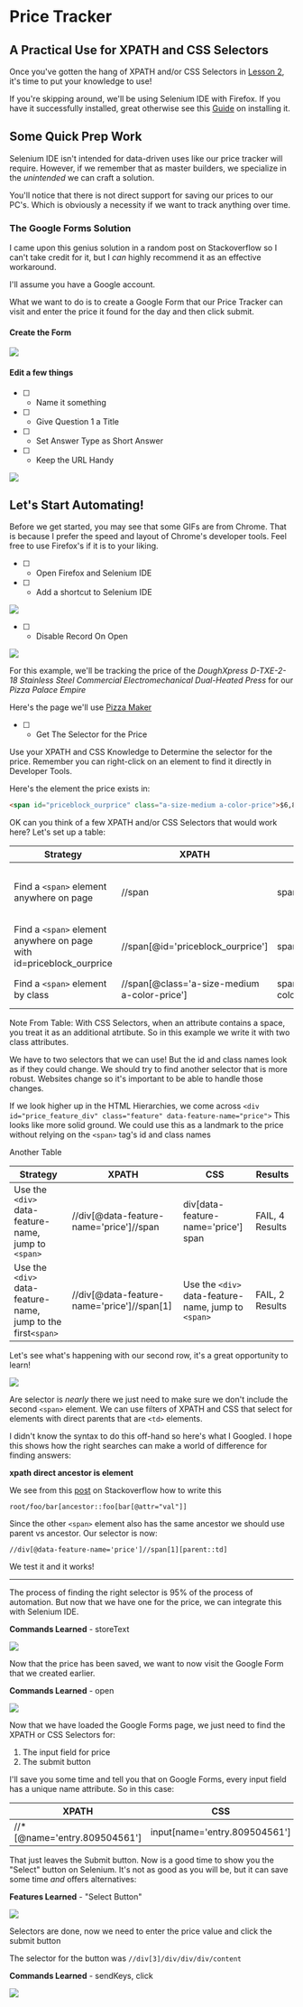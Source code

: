 # Price Tracker
## A Practical Use for XPATH and CSS Selectors
Once you've gotten the hang of XPATH and/or CSS Selectors in [Lesson 2](https://github.com/estasney/Master_Builders/blob/master/Courses/Lesson%202%20-%20Selectors.md), it's time to put your knowledge to use!

If you're skipping around, we'll be using Selenium IDE with Firefox. If you have it successfully installed, great otherwise see this [Guide](https://github.com/estasney/Master_Builders/blob/master/Resources/Installing%20Selenium%20IDE.md) on installing it.

## Some Quick Prep Work

Selenium IDE isn't intended for data-driven uses like our price tracker will require. However, if we remember that as master builders, we specialize in the *unintended* we can craft a solution.

You'll notice that there is not direct support for saving our prices to our PC's. Which is obviously a necessity if we want to track anything over time.

### The Google Forms Solution
I came upon this genius solution in a random post on Stackoverflow so I can't take credit for it, but I *can* highly recommend it as an effective workaround.

I'll assume you have a Google account.

What we want to do is to create a Google Form that our Price Tracker can visit and enter the price it found for the day and then click submit.

#### Create the Form

![](https://thumbs.gfycat.com/TenderAbleFlycatcher-size_restricted.gif)

#### Edit a few things

- [ ] - Name it something
- [ ] - Give Question 1 a Title
- [ ] - Set Answer Type as Short Answer
- [ ] - Keep the URL Handy

![](https://thumbs.gfycat.com/RewardingCanineDoe-size_restricted.gif)

## Let's Start Automating!

Before we get started, you may see that some GIFs are from Chrome. That is because I prefer the speed and layout of Chrome's developer tools.
Feel free to use Firefox's if it is to your liking.

- [ ] - Open Firefox and Selenium IDE
- [ ] - Add a shortcut to Selenium IDE

![](https://thumbs.gfycat.com/GlossyCourageousIsabellinewheatear-size_restricted.gif)


- [ ] - Disable Record On Open

![](https://thumbs.gfycat.com/InfamousPettyCheetah-size_restricted.gif)


For this example, we'll be tracking the price of the *DoughXpress D-TXE-2-18 Stainless Steel Commercial Electromechanical Dual-Heated Press* for our *Pizza Palace Empire*

Here's the page we'll use [Pizza Maker](https://www.amazon.com/DoughXpress-D-TXE-2-18-Commercial-Electromechanical-Dual-Heated/dp/B004JPB5CE)


- [ ] - Get The Selector for the Price


Use your XPATH and CSS Knowledge to Determine the selector for the price. Remember you can right-click on an element to find it directly in Developer Tools.

Here's the element the price exists in:

```HTML
<span id="priceblock_ourprice" class="a-size-medium a-color-price">$6,890.00</span>
```

OK can you think of a few XPATH and/or CSS Selectors that would work here? Let's set up a table:

Strategy | XPATH | CSS | Results
 --- |--- | --- | ---
 Find a ```<span>``` element anywhere on page | //span | span | FAIL - 973 Results, Too Broad
 Find a ```<span>``` element anywhere on page with id=priceblock_ourprice| //span[@id='priceblock_ourprice'] | span#priceblock_ourprice | PASS
 Find a ```<span>``` element by class | //span[@class='a-size-medium a-color-price'] | span.a-size-medium.a-color-price | PASS (See Note)
 

Note From Table: With CSS Selectors, when an attribute contains a space, you treat it as an additional atrtibute. So in this example we write it with two class attributes.

We have to two selectors that we can use! But the id and class names look as if they could change. We should try to find another selector that is more robust. Websites change so it's important to be able to handle those changes.

If we look higher up in the HTML Hierarchies, we come across ```<div id="price_feature_div" class="feature" data-feature-name="price">```
This looks like more solid ground. We could use this as a landmark to the price without relying on the ```<span>``` tag's id and class names

Another Table

Strategy | XPATH | CSS | Results
 --- |--- | --- | ---
Use the ```<div>``` data-feature-name, jump to ```<span>```| //div[@data-feature-name='price']//span | div[data-feature-name='price'] span | FAIL, 4 Results
Use the ```<div>``` data-feature-name, jump to the first```<span>``` | //div[@data-feature-name='price']//span[1] | Use the ```<div>``` data-feature-name, jump to ```<span>```| FAIL, 2 Results


Let's see what's happening with our second row, it's a great opportunity to learn!

![](https://thumbs.gfycat.com/FittingEsteemedArieltoucan-size_restricted.gif)


Are selector is *nearly* there we just need to make sure we don't include the second ```<span>``` element. We can use filters of XPATH and CSS that select for elements with direct parents that are ```<td>``` elements.

I didn't know the syntax to do this off-hand so here's what I Googled. I hope this shows how the right searches can make a world of difference for finding answers:

**xpath direct ancestor is element**

We see from this [post](https://stackoverflow.com/questions/3005370/xpath-to-find-nearest-ancestor-element-that-contains-an-element-that-has-an-attr) on Stackoverflow how to write this

```root/foo/bar[ancestor::foo[bar[@attr="val"]]```

Since the other ```<span>``` element also has the same ancestor we should use parent vs ancestor. Our selector is now:

```//div[@data-feature-name='price']//span[1][parent::td]```

We test it and it works!


*** 

The process of finding the right selector is 95% of the process of automation. But now that we have one for the price, we can integrate this with Selenium IDE.

**Commands Learned** - storeText



![](https://thumbs.gfycat.com/ViciousTangibleHuman-size_restricted.gif)


Now that the price has been saved, we want to now visit the Google Form that we created earlier.

**Commands Learned** - open

![](https://thumbs.gfycat.com/ShadyDevotedIncatern-size_restricted.gif)


Now that we have loaded the Google Forms page, we just need to find the XPATH or CSS Selectors for:
1. The input field for price
2. The submit button

I'll save you some time and tell you that on Google Forms, every input field has a unique name attribute. So in this case:

XPATH | CSS |
--- | ---
//*[@name='entry.809504561'] | input[name='entry.809504561']


That just leaves the Submit button. Now is a good time to show you the "Select" button on Selenium. It's not as good as you will be, but it can save some time *and* offers alternatives:

**Features Learned** - "Select Button"

![](https://thumbs.gfycat.com/SecondhandFirmEagle-size_restricted.gif)


Selectors are done, now we need to enter the price value and click the submit button

The selector for the button was ```//div[3]/div/div/div/content```

**Commands Learned** - sendKeys, click

![](https://thumbs.gfycat.com/ElectricTanConey-size_restricted.gif)









